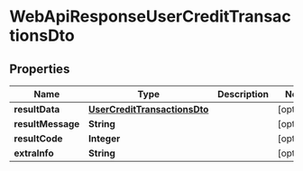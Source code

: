 
# WebApiResponseUserCreditTransactionsDto

## Properties
Name | Type | Description | Notes
------------ | ------------- | ------------- | -------------
**resultData** | [**UserCreditTransactionsDto**](UserCreditTransactionsDto.md) |  |  [optional]
**resultMessage** | **String** |  |  [optional]
**resultCode** | **Integer** |  |  [optional]
**extraInfo** | **String** |  |  [optional]



